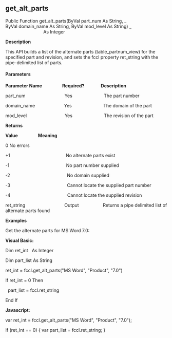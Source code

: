 get_alt_parts
---------------

Public Function get_alt_parts(ByVal part_num As String, _
                              ByVal domain_name As String, ByVal mod_level As String) _
                              As Integer

**Description**

This API builds a list of the alternate parts (table_partnum_view) for the specified part and revision, and sets the fccl property ret_string with the pipe-delimited list of parts.

#### Parameters
**Parameter Name**                **Required?**             **Description**

part_num                               Yes                         The part number

domain_name                       Yes                         The domain of the part

mod_level                              Yes                         The revision of the part

**Returns**

**Value**                **Meaning**

0 No errors

+1                                            No alternate parts exist

-1                                             No part number supplied

-2                                             No domain supplied

-3                                             Cannot locate the supplied part number

-4                                             Cannot locate the supplied revision

ret_string                               Output                   Returns a pipe delimited list of alternate parts found

**Examples**

 Get the alternate parts for MS Word 7.0:

**Visual Basic:**

Dim ret_int   As Integer

Dim part_list As String

ret_int = fccl.get_alt_parts("MS Word", "Product", "7.0")

If ret_int = 0 Then

  part_list = fccl.ret_string

End If

**Javascript:**

var ret_int = fccl.get_alt_parts("MS Word", "Product", "7.0");

If (ret_int == 0) { var part_list = fccl.ret_string; }